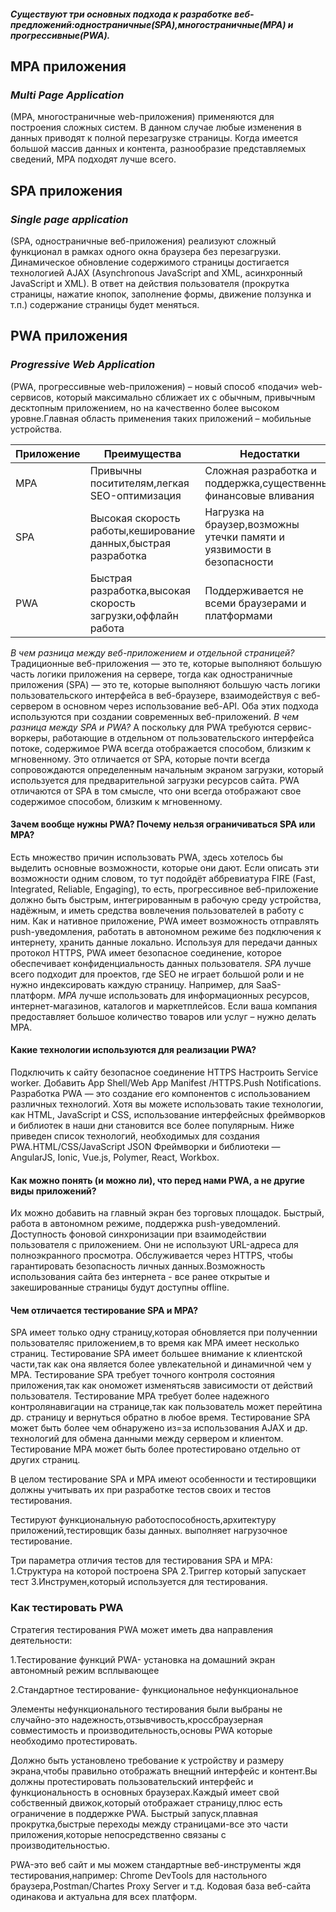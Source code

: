 ##### Существуют три основных подхода к разработке веб-предложений:одностраничные(SPA),многостраничные(MPA) и прогрессивные(PWA).

## MPA приложения

### *Multi Page Application* 
(MPA, многостраничные web-приложения) применяются для построения сложных систем. В данном случае любые изменения в данных приводят к полной перезагрузке страницы. Когда имеется большой массив данных и контента, разнообразие представляемых сведений, MPA подходят лучше всего.

## SPA приложения

### *Single page application*
 (SPA, одностраничные веб-приложения) реализуют сложный функционал в рамках одного окна браузера без перезагрузки. Динамическое обновление содержимого страницы достигается технологией AJAX (Asynchronous JavaScript and XML, асинхронный JavaScript и XML). В ответ на действия пользователя (прокрутка страницы, нажатие кнопок, заполнение формы, движение ползунка и т.п.) содержание страницы будет меняться.

## PWA приложения

### *Progressive Web Application*
 (PWA, прогрессивные web-приложения) – новый способ «подачи» web-сервисов, который максимально сближает их с обычным, привычным десктопным приложением, но на качественно более высоком уровне.Главная область применения таких приложений – мобильные устройства.

 |Приложение| Преимущества | Недостатки  | Примеры     
  --------  | -------------| -----------|-----------|
 |  MPA     | Привычны поситителям,легкая SEO-оптимизация             |  Сложная разработка и поддержка,существенные финансовые вливания          |    Amazon https://iprodvinem.com/dlya-novichka Ebay https://shopomatic.ru/ebay      |
 |  SPA     |  Высокая скорость работы,кеширование данных,быстрая разработка            |        Нагрузка на браузер,возможны утечки памяти и уязвимости в безопасности    | госуслуги https://www.gosuslugi.ru/entrepreneur Netflix https://www.kinopoisk.ru/       |
 |  PWA     |   Быстрая разработка,высокая скорость загрузки,оффлайн работа           |    Поддерживается не всеми браузерами и платформами        |   youtub https://www.youtube.com/ Slack https://slack.com/     |


*В чем разница между веб-приложением и отдельной страницей?*
Традиционные веб-приложения — это те, которые выполняют большую часть логики приложения на сервере, тогда как одностраничные приложения (SPA) — это те, которые выполняют большую часть логики пользовательского интерфейса в веб-браузере, взаимодействуя с веб-сервером в основном через использование веб-API. Оба этих подхода используются при создании современных веб-приложений.
*В чем разница между SPA и PWA?*
А поскольку для PWA требуются сервис-воркеры, работающие в отдельном от пользовательского интерфейса потоке, содержимое PWA всегда отображается способом, близким к мгновенному. Это отличается от SPA, которые почти всегда сопровождаются определенным начальным экраном загрузки, который используется для предварительной загрузки ресурсов сайта. PWA отличаются от SPA в том смысле, что они всегда отображают свое содержимое способом, близким к мгновенному.

#### Зачем вообще нужны PWA? Почему нельзя ограничиваться SPA или MPA?
Есть множество причин использовать PWA, здесь хотелось бы выделить основные возможности, которые они дают. Если описать эти возможности одним словом, то тут подойдёт аббревиатура FIRE (Fast, Integrated, Reliable, Engaging), то есть, прогрессивное веб-приложение должно быть быстрым, интегрированным в рабочую среду устройства, надёжным, и иметь средства вовлечения пользователей в работу с ним.
Как и нативное приложение, PWA имеет возможность отправлять push-уведомления, работать в автономном режиме без подключения к интернету, хранить данные локально. Используя для передачи данных протокол HTTPS, PWA имеет безопасное соединение, которое обеспечивает конфиденциальность данных пользователя.
*SPA* лучше всего подходит для проектов, где SEO не играет большой роли и не нужно индексировать каждую страницу. Например, для SaaS-платформ.
*MPA* лучше использовать для информационных ресурсов, интернет-магазинов, каталогов и маркетплейсов. Если ваша компания предоставляет большое количество товаров или услуг – нужно делать MPA.

#### Какие технологии используются для реализации PWA?
Подключить к сайту безопасное соединение HTTPS
Настроить Service worker. Добавить App Shell/Web App Manifest /HTTPS.Push Notifications.
Разработка PWA — это создание его компонентов с использованием различных технологий. Хотя вы можете использовать такие технологии, как HTML, JavaScript и CSS, использование интерфейсных фреймворков и библиотек в наши дни становится все более популярным. Ниже приведен список технологий, необходимых для создания PWA.HTML/CSS/JavaScript
JSON
Фреймворки и библиотеки — AngularJS, Ionic, Vue.js, Polymer, React, Workbox.


#### Как можно понять (и можно ли), что перед нами PWA, а не другие виды приложений?
Их можно добавить на главный экран без торговых площадок.
Быстрый, работа в автономном режиме, поддержка push-уведомлений.
Доступность фоновой синхронизации при взаимодействии пользователя с приложением.
Они не используют URL-адреса для полноэкранного просмотра.
Обслуживается через HTTPS, чтобы гарантировать безопасность личных данных.Возможность использования сайта без интернета - все ранее открытые и закешированные страницы будут доступны offline.


#### Чем отличается тестирование SPA и MPA?

SPA имеет только одну страницу,которая обновляется при полученнии пользователяс приложением,в то время как MPA имеет несколько страниц.
Тестирование SPA имеет большее внимание к клиентской части,так как она является более увлекательной и динамичной чем у MPA.
Тестирование SPA требует точного контроля состояния приложения,так как ономожет изменятьсяв зависимости от действий пользователя.
Тестирование MPA требует более надежного контролянавигации на странице,так как пользователь может перейтина др. страницу и вернуться обратно в любое время.
Тестирование SPA может быть более чем обнаружено из=за использования AJAX и др. технологий для обмена данными между сервером и клиентом.
Тестирование MPA может быть более протестировано отдельно от других страниц.

В целом тестирование SPA и MPA имеют особенности и тестировщики должны учитывать их при разработке тестов своих и тестов тестирования.

Тестируют функциональную работоспособность,архитектуру приложений,тестировщик базы данных. выполняет нагрузочное тестирование.

Три параметра отличия тестов для тестирования SPA и MPA:
1.Структура на которой построена SPA
2.Триггер который запускает тест
3.Инструмен,который используется для тестирования.

### Как тестировать PWA

Стратегия тестирования PWA может иметь два направления деятельности:

1.Тестирование функций PWA-
установка на домашний экран
автономный режим
всплывающее

2.Стандартное тестирование-
функциональное
нефункциональное

Элементы нефункционального тестирования были выбраны не случайно-это надежность,отзывчивость,кроссбраузерная совместимость и производительность,основы PWA которые необходимо протестировать.

Должно быть установлено требование к устройству и размеру экрана,чтобы правильно отображать внещний интерфейс и контент.Вы должны протестировать пользовательский интерфейс и функциональность в основных браузерах.Каждый имеет свой собственный движок,который отображает страницу,плюс есть ограничение в поддержке PWA. Быстрый запуск,плавная прокрутка,быстрые переходы между страницами-все это части приложения,которые непосредственно связаны с производительностью.

PWA-это веб сайт и мы можем стандартные веб-инструменты ждя тестирования,например:
Chrome DevTools для настольного браузера,Postman/Chartes Proxy Server и т.д. Кодовая база веб-сайта одинакова и актуальна для всех платформ.

















